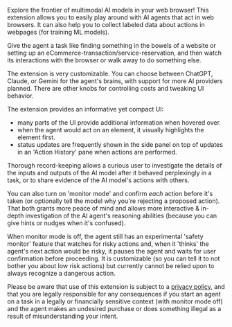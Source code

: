 Explore the frontier of multimodal AI models in your web browser! This extension allows you to easily play around with AI agents that act in web browsers. It can also help you to collect labeled data about actions in webpages (for training ML models).

Give the agent a task like finding something in the bowels of a website or setting up an eCommerce-transaction/service-reservation, and then watch its interactions with the browser or walk away to do something else.

The extension is very customizable. You can choose between ChatGPT, Claude, or Gemini for the agent's brains, with support for more AI providers planned. There are other knobs for controlling costs and tweaking UI behavior.

The extension provides an informative yet compact UI:
- many parts of the UI provide additional information when hovered over.
- when the agent would act on an element, it visually highlights the element first.
- status updates are frequently shown in the side panel on top of updates in an 'Action History' pane when actions are performed. 

Thorough record-keeping allows a curious user to investigate the details of the inputs and outputs of the AI model after it behaved perplexingly in a task, or to share evidence of the AI model's actions with others.

You can also turn on 'monitor mode' and confirm _each_ action before it's taken (or optionally tell the model why you're rejecting a proposed action). That both grants more peace of mind and allows more interactive & in-depth investigation of the AI agent's reasoning abilities (because you can give hints or nudges when it's confused).

When monitor mode is off, the agent still has an experimental 'safety monitor' feature that watches for risky actions and, when it 'thinks' the agent's next action would be risky, it pauses the agent and waits for user confirmation before proceeding. It is customizable (so you can tell it to not bother you about low risk actions) but currently cannot be relied upon to always recognize a dangerous action.

Please be aware that use of this extension is subject to a [privacy policy](https://github.com/OSU-NLP-Group/SeeAct/blob/main/chrome_extension/privacy_policy.pdf), 
and that you are legally responsible for any consequences if you start an agent on a task in a legally or financially sensitive context (with monitor mode off)
and the agent makes an undesired purchase or does something illegal as a result of misunderstanding your intent.